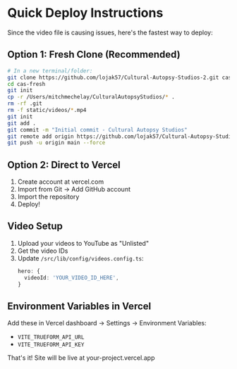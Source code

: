 # Quick Deploy Instructions

Since the video file is causing issues, here's the fastest way to deploy:

## Option 1: Fresh Clone (Recommended)
```bash
# In a new terminal/folder:
git clone https://github.com/lojak57/Cultural-Autopsy-Studios-2.git cas-fresh
cd cas-fresh
git init
cp -r /Users/mitchmechelay/CulturalAutopsyStudios/* .
rm -rf .git
rm -f static/videos/*.mp4
git init
git add .
git commit -m "Initial commit - Cultural Autopsy Studios"
git remote add origin https://github.com/lojak57/Cultural-Autopsy-Studios-2.git
git push -u origin main --force
```

## Option 2: Direct to Vercel
1. Create account at vercel.com
2. Import from Git → Add GitHub account
3. Import the repository
4. Deploy!

## Video Setup
1. Upload your videos to YouTube as "Unlisted"
2. Get the video IDs
3. Update `/src/lib/config/videos.config.ts`:
   ```typescript
   hero: {
     videoId: 'YOUR_VIDEO_ID_HERE',
   }
   ```

## Environment Variables in Vercel
Add these in Vercel dashboard → Settings → Environment Variables:
- `VITE_TRUEFORM_API_URL`
- `VITE_TRUEFORM_API_KEY`

That's it! Site will be live at your-project.vercel.app